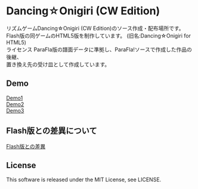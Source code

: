 # Dancing☆Onigiri (CW Edition)

リズムゲームDancing☆Onigiri (CW Edition)のソース作成・配布場所です。  
Flash版の同ゲームのHTML5版を制作しています。 
(旧名:Dancing☆Onigiri for HTML5)  
ライセンス
ParaFla版の譜面データに準拠し、ParaFla!ソースで作成した作品の後継、  
置き換え先の受け皿として作成しています。

## Demo
[Demo1]  
[Demo2]  
[Demo3]  

[Demo1]:http://cw7.sakura.ne.jp/danoni/2009/0161_MidnightDance.html "Demo1"  
[Demo2]:http://cw7.sakura.ne.jp/danoni/2017/0305_ShiningStar.html "Demo2"  
[Demo3]:http://cw7.sakura.ne.jp/danoni/2013/0238_twinklestar.html "Demo3"  

## Flash版との差異について
[Flash版との差異]

[Flash版との差異]:http://cw7.sakura.ne.jp/work/danonijs/test/danoni_flash_vs_html5.html "Flash版との差異"  

## License
This software is released under the MIT License, see LICENSE.  
